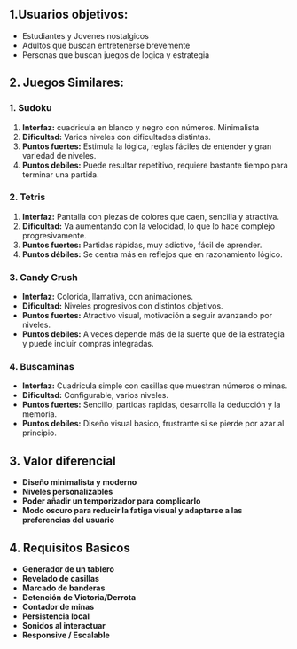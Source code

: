 ## 1.Usuarios objetivos:
- Estudiantes y Jovenes nostalgicos
- Adultos que buscan entretenerse brevemente
- Personas que buscan juegos de logica y estrategia

## 2. Juegos Similares:
### 1. Sudoku
1. **Interfaz:** cuadricula en blanco y negro con números. Minimalista
2. **Dificultad:** Varios niveles con dificultades distintas.
3. **Puntos fuertes:** Estimula la lógica, reglas fáciles de entender y gran variedad de niveles.
4. **Puntos debiles:** Puede resultar repetitivo, requiere bastante tiempo para terminar una partida.


### 2. Tetris
1. **Interfaz:** Pantalla con piezas de colores que caen, sencilla y atractiva.
2. **Dificultad:** Va aumentando con la velocidad, lo que lo hace complejo progresivamente.
3. **Puntos fuertes:** Partidas rápidas, muy adictivo, fácil de aprender.
4. **Puntos débiles:** Se centra más en reflejos que en razonamiento lógico.

### 3. Candy Crush
- **Interfaz:** Colorida, llamativa, con animaciones.
- **Dificultad:** Niveles progresivos con distintos objetivos.
- **Puntos fuertes:** Atractivo visual, motivación a seguir avanzando por niveles.
- **Puntos debiles:** A veces depende más de la suerte que de la estrategia y puede incluir compras integradas.


### 4. Buscaminas
- **Interfaz:** Cuadricula simple con casillas que muestran números o minas.
- **Dificultad:** Configurable, varios niveles.
- **Puntos fuertes:** Sencillo, partidas rapidas, desarrolla la deducción y la memoria.
- **Puntos debiles:** Diseño visual basico, frustrante si se pierde por azar al principio.

## 3. Valor diferencial
- **Diseño minimalista y moderno**
- **Niveles personalizables**
- **Poder añadir un temporizador para complicarlo**
- **Modo oscuro para reducir la fatiga visual y adaptarse a las preferencias del usuario**

## 4. Requisitos Basicos
- **Generador de un tablero**
- **Revelado de casillas**
- **Marcado de banderas**
- **Detención de Victoria/Derrota**
- **Contador de minas**
- **Persistencia local**
- **Sonidos al interactuar**
- **Responsive / Escalable**











